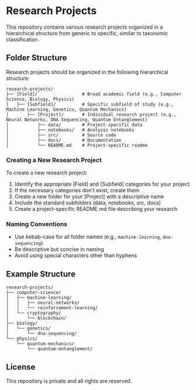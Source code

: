 # Research Projects

This repository contains various research projects organized in a hierarchical structure from generic to specific, similar to taxonomic classification.

## Folder Structure

Research projects should be organized in the following hierarchical structure:

```
research-projects/
├── [Field]/                 # Broad academic field (e.g., Computer Science, Biology, Physics)
│   ├── [Subfield]/          # Specific subfield of study (e.g., Machine Learning, Genetics, Quantum Mechanics)
│       ├── [Project]/       # Individual research project (e.g., Neural Networks, DNA Sequencing, Quantum Entanglement)
│           ├── data/        # Project-specific data
│           ├── notebooks/   # Analysis notebooks
│           ├── src/         # Source code
│           ├── docs/        # Documentation
│           └── README.md    # Project-specific readme
```

### Creating a New Research Project

To create a new research project:

1. Identify the appropriate [Field] and [Subfield] categories for your project
2. If the necessary categories don't exist, create them
3. Create a new folder for your [Project] with a descriptive name
4. Include the standard subfolders (data, notebooks, src, docs)
5. Create a project-specific README.md file describing your research

### Naming Conventions

- Use kebab-case for all folder names (e.g., `machine-learning`, `dna-sequencing`)
- Be descriptive but concise in naming
- Avoid using special characters other than hyphens

## Example Structure

```
research-projects/
├── computer-science/
│   ├── machine-learning/
│   │   ├── neural-networks/
│   │   └── reinforcement-learning/
│   └── cryptography/
│       └── blockchain/
├── biology/
│   └── genetics/
│       └── dna-sequencing/
└── physics/
    └── quantum-mechanics/
        └── quantum-entanglement/
```

## License

This repository is private and all rights are reserved.